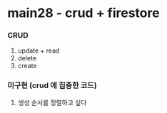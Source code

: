# main28 - crud + firestore

### CRUD
1. update + read
2. delete
3. create

### 미구현 (crud 에 집중한 코드)
1. 생성 순서를 정렬하고 싶다
